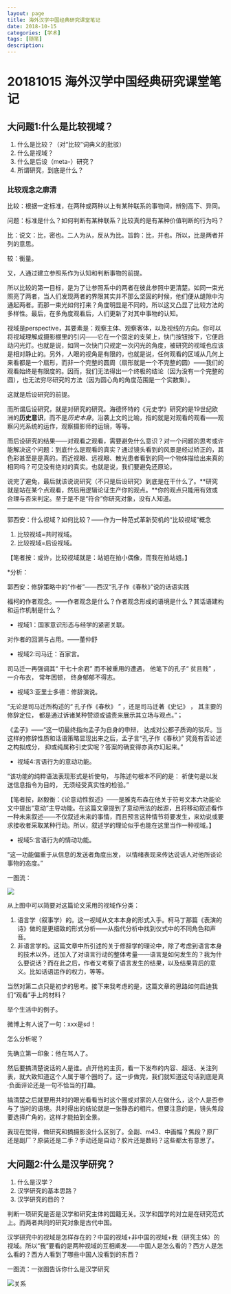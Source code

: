 ```yaml
---
layout: page
title: 海外汉学中国经典研究课堂笔记
date: 2018-10-15
categories: [学术]
tags: [随笔]
description: 
---
```



# 20181015 海外汉学中国经典研究课堂笔记


## 大问题1:什么是比较视域？

1. 什么是比较？（对“比较”词典义的批驳）
2. 什么是视域？
3. 什么是后设（meta-）研究？
4. 所谓研究，到底是什么？

### 比较观念之廓清

比较：根据一定标准，在两种或两种以上有某种联系的事物间，辨别高下、异同。

问题：标准是什么？如何判断有某种联系？比较真的是有某种价值判断的行为吗？

比：说文：比，密也。二人为从，反从为比。旨韵：比，并也。所以，比是两者并列的意思。

较：衡量。

又，人通过建立参照系作为认知和判断事物的前提。

所以比较的第一目标，是为了让参照系中的两者在彼此参照中更清楚。如同一束光照亮了两者，当人们发现两者的界限其实并不那么坚固的时候，他们便从缝隙中沟通起两者。而那一束光如何打来？角度明显是不同的。所以这又凸显了比较方法的多样性。最后，在多角度观看后，人们更新了对其中事物的认知。


视域是perspective，其要素是：观察主体、观察客体，以及视线的方向。你可以将视域理解成摄影棚里的引闪——它在一个固定的支架上，快门按钮按下，它便启动闪光灯。也就是说，如同一次快门只规定一次闪光的角度，被研究的视域也应该是相对静止的。另外，人眼的视角是有限的，也就是说，任何观看的区域从几何上来看都是一个扇形，而非一个完整的圆周（扇形就是一个不完整的圆）——我们的观看始终是有限度的。因而，我们无法得出一个终极的结论（因为没有一个完整的圆），也无法穷尽研究的方法（因为圆心角的角度范围是一个实数集）。

这就是后设研究的前提。

而所谓后设研究，就是对研究的研究。海德怀特的《元史学》研究的是19世纪欧洲的**历史意识**，而不是*历史本身*。沿袭上文的比喻，指的就是对观看的观看——观察闪光系统的运作，观察摄影师的运镜，等等。

而后设研究的结果——对观看之观看，需要避免什么意识？对一个问题的思考或许能解决这个问题：到底什么是观看的真实？通过镜头看到的风景是经过矫正的，其色彩甚至是是真的。而近视眼、远视眼、散光患者看到的同一个物体描绘出来真的相同吗？可见没有绝对的真实。也就是说，我们要避免还原论。

说完了避免，最后就该说说研究（不只是后设研究）到底是在干什么了。**研究就是站在某个点观看，然后用逻辑论证生产你的观点。**你的观点只能用有效或合理与否来判定。至于是不是“符合”你研究对象，没有人知道。





-----

郭西安：什么视域？如何比较？——作为一种范式革新契机的“比较视域”概念


1. 比较视域=共时视域。
2. 比较视域=后设视域。

【笔者按：或许，比较视域就是：站姐在拍小偶像，而我在拍站姐。】

*分析：

郭西安：修辞策略中的“作者”——西汉“孔子作《春秋》”说的话语实践

福柯的作者观念。——作者观念是什么？作者观念形成的语境是什么？其话语建构和运作机制是什么？

- 视域1：国家意识形态与经学的紧密关联。

对作者的回溯与占用。——董仲舒

- 视域2:司马迁：百家言。

司马迁一再强调其“ 干七十余君” 而不被重用的遭遇， 他笔下的孔子“ 贫且贱” ， 一介布衣， 常年困顿， 终身郁郁不得志。

- 视域3:亚里士多德：修辞演说。

“无论是司马迁所构述的“ 孔子作《春秋》 ” ，还是司马迁著《史记》 ， 其主要的修辞定位， 都是通过诉诸某种赞颂或谴责来展示其立场与观点。”；

《孟子》——“这一切最终指向孟子为自身的申辩， 达成对公都子质询的驳斥。当这样的修辞性质和话语策略显现出来之后，孟子言“孔子作《春秋》” 究竟有否论述之构拟成分， 抑或纯属称引史实呢？答案的确变得亦真亦幻起来。”

- 视域4:言语行为的意动功能。

“该功能的纯粹语法表现形式是祈使句， 与陈述句根本不同的是： 祈使句是以发送信息指令为目的， 无须经受真实性的检验。”

【笔者按，赵毅衡：《论意动性叙述》——是雅克布森在他关于符号文本六功能论文中提出“意动”主导功能。在这篇文章提到了意动用法的起源，且将移动叙述看作一种未来叙述——不仅叙述未来的事情，而且预言这种情节将要发生，来劝说或要求接收者采取某种行动。所以，叙述学的理论似乎也能在这里当作一种视域。】

- 视域5:言语行为的情动功能。

“这一功能偏重于从信息的发送者角度出发， 以情绪表现来传达说话人对他所谈论事物的态度。”

一图流：

![](http://p5o4jrt16.bkt.clouddn.com/%E5%B1%8F%E5%B9%95%E5%BF%AB%E7%85%A7%202018-10-17%20%E4%B8%8A%E5%8D%8811.55.07.png)

从上图中可以简要对这篇论文采用的视域作分类：

1. 语言学（叙事学）的。这一视域从文本本身的形式入手。柯马丁那篇《表演的诗》做的是更细致的形式分析——从指代分析中找到仪式中的不同角色和声音。
2. 非语言学的。这篇文章中所引述的关于修辞学的理论中，除了考虑到语言本身的技术以外，还加入了对语言行动的整体考量——语言是如何发生的？我为什么要说话？而在此之后，作者又考察了语言发生的结果，以及结果背后的意义。比如话语运作的权力，等等。

当然对第二点只是初步的思考。接下来我考虑的是，这篇文章的思路如何启迪我们“观看”手上的材料？

举个生活中的例子。

微博上有人说了一句：xxx是sd！

怎么分析呢？

先确立第一印象：他在骂人了。

然后要搞清楚说话的人是谁。点开他的主页，看一下发布的内容、超话、关注列表，就大致知道这个人属于哪个圈的了。这一步做完，我们就知道这句话到底是真·负面评论还是一句不恰当的打趣。

搞清楚之后就要用共时的眼光看看当时这个圈或对家的人在做什么，这个人是否参与了当时的语境。共时得出的结论就是一张静态的相片。但要注意的是，镜头焦段要选择广角的，这样才能拍到全景。

我现在觉得，做研究和搞摄影没什么区别了。全副、m43、中画幅？焦段？原厂还是副厂？原装还是二手？手动还是自动？胶片还是数码？这些都太有意思了。



## 大问题2:什么是汉学研究？

1. 什么是汉学？
2. 汉学研究的基本思路？
3. 汉学研究的目的？


判断一项研究是否是汉学和研究主体的国籍无关。汉学和国学的对立是在研究范式上。而两者共同的研究对象是古代中国。

汉学研究中的视域是怎样存在的？中国的视域+非中国的视域+我（研究主体）的视域。所以“我”要看的是两种视域的互相阐发——中国人是怎么看的？西方人是怎么看的？西方人看到了哪些中国人没看到的东西？


一图流：一张图告诉你什么是汉学研究

![关系](http://p5o4jrt16.bkt.clouddn.com/%E5%B1%8F%E5%B9%95%E5%BF%AB%E7%85%A7%202018-10-16%20%E4%B8%8A%E5%8D%889.15.09.png)



